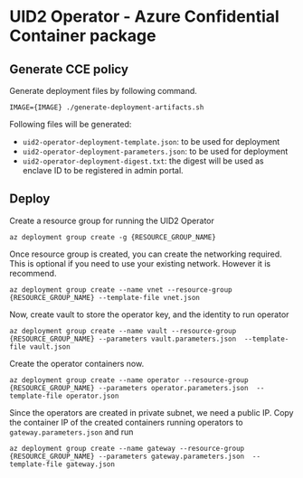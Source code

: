 # UID2 Operator - Azure Confidential Container package

## Generate CCE policy

Generate deployment files by following command.

```
IMAGE={IMAGE} ./generate-deployment-artifacts.sh
```
Following files will be generated:

* `uid2-operator-deployment-template.json`: to be used for deployment
* `uid2-operator-deployment-parameters.json`: to be used for deployment
* `uid2-operator-deployment-digest.txt`: the digest will be used as enclave ID to be registered in admin portal.

## Deploy

Create a resource group for running the UID2 Operator
  
```
az deployment group create -g {RESOURCE_GROUP_NAME}
```

Once resource group is created, you can create the networking required. This is optional if you need to use your existing network. However it is recommend. 

```
az deployment group create --name vnet --resource-group {RESOURCE_GROUP_NAME} --template-file vnet.json
```

Now, create vault to store the operator key, and the identity to run operator 

```
az deployment group create --name vault --resource-group {RESOURCE_GROUP_NAME} --parameters vault.parameters.json  --template-file vault.json
```

Create the operator containers now. 
 
```
az deployment group create --name operator --resource-group {RESOURCE_GROUP_NAME} --parameters operator.parameters.json  --template-file operator.json
```

Since the operators are created in private subnet, we need a public IP. Copy the container IP of the created containers running operators to `gateway.parameters.json` and run

```
az deployment group create --name gateway --resource-group {RESOURCE_GROUP_NAME} --parameters gateway.parameters.json  --template-file gateway.json
```